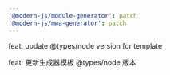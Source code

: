 ```yaml
---
'@modern-js/module-generator': patch
'@modern-js/mwa-generator': patch
---
```


feat: update @types/node version for template

feat: 更新生成器模板 @types/node 版本
